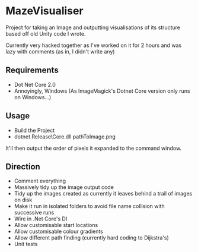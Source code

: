 # MazeVisualiser
Project for taking an Image and outputting visualisations of its structure based off old Unity code I wrote.

Currently very hacked together as I've worked on it for 2 hours and was lazy with comments (as in, I didn't write any)

## Requirements
- Dot Net Core 2.0
- Annoyingly, Windows (As ImageMagick's Dotnet Core version only runs on Windows...)

## Usage
- Build the Project
- dotnet Release\Core.dll pathToImage.png

It'll then output the order of pixels it expanded to the command window.

## Direction
- Comment everything
- Massively tidy up the image output code
- Tidy up the images created as currently it leaves behind a trail of images on disk
- Make it run in isolated folders to avoid file name collision with successive runs
- Wire in .Net Core's DI
- Allow customisable start locations
- Allow customisable colour gradients
- Allow different path finding (currently hard coding to Dijkstra's)
- Unit tests

